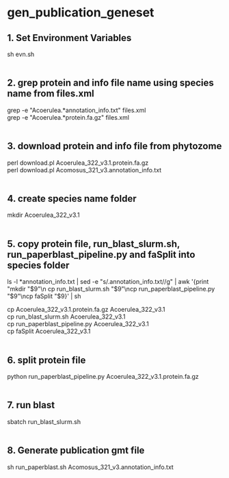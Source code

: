# gen_publication_geneset

## 1. Set Environment Variables <br>

sh evn.sh <br><br>

## 2. grep protein and info file name using species name from files.xml <br>
grep -e "Acoerulea.*annotation_info.txt" files.xml <br>
grep -e "Acoerulea.*protein.fa.gz" files.xml <br> <br>


## 3. download protein and info file from phytozome <br>
perl download.pl Acoerulea_322_v3.1.protein.fa.gz <br>
perl download.pl Acomosus_321_v3.annotation_info.txt <br><br>

## 4. create species name folder <br>
mkdir Acoerulea_322_v3.1 <br><br>

## 5. copy protein file, run_blast_slurm.sh, run_paperblast_pipeline.py and faSplit into species folder <br>
ls -l *annotation_info.txt | sed -e "s/.annotation_info.txt//g" | awk '{print "mkdir "$9"\n cp run_blast_slurm.sh "$9"\ncp run_paperblast_pipeline.py "$9"\ncp faSplit "$9}' | sh

cp Acoerulea_322_v3.1.protein.fa.gz Acoerulea_322_v3.1 <br>
cp run_blast_slurm.sh Acoerulea_322_v3.1 <br>
cp run_paperblast_pipeline.py Acoerulea_322_v3.1 <br>
cp faSplit Acoerulea_322_v3.1 <br><br>

## 6. split protein file <br>
python run_paperblast_pipeline.py Acoerulea_322_v3.1.protein.fa.gz <br><br>

## 7. run blast <br>
sbatch run_blast_slurm.sh <br><br>

## 8. Generate publication gmt file <br>
sh run_paperblast.sh Acomosus_321_v3.annotation_info.txt <br><br>
